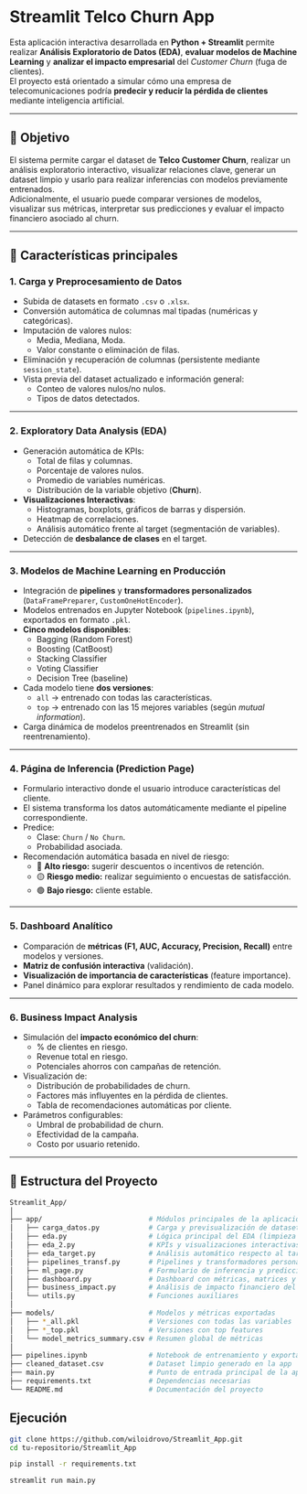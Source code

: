 # Streamlit Telco Churn App

Esta aplicación interactiva desarrollada en **Python + Streamlit** permite realizar **Análisis Exploratorio de Datos (EDA)**, **evaluar modelos de Machine Learning** y **analizar el impacto empresarial** del _Customer Churn_ (fuga de clientes).  
El proyecto está orientado a simular cómo una empresa de telecomunicaciones podría **predecir y reducir la pérdida de clientes** mediante inteligencia artificial.

---

## 🎯 Objetivo

El sistema permite cargar el dataset de **Telco Customer Churn**, realizar un análisis exploratorio interactivo, visualizar relaciones clave, generar un dataset limpio y usarlo para realizar inferencias con modelos previamente entrenados.  
Adicionalmente, el usuario puede comparar versiones de modelos, visualizar sus métricas, interpretar sus predicciones y evaluar el impacto financiero asociado al churn.

---

## 🚀 Características principales

### **1. Carga y Preprocesamiento de Datos**

- Subida de datasets en formato `.csv` o `.xlsx`.
- Conversión automática de columnas mal tipadas (numéricas y categóricas).
- Imputación de valores nulos:
  - Media, Mediana, Moda.
  - Valor constante o eliminación de filas.
- Eliminación y recuperación de columnas (persistente mediante `session_state`).
- Vista previa del dataset actualizado e información general:
  - Conteo de valores nulos/no nulos.
  - Tipos de datos detectados.

---

### **2. Exploratory Data Analysis (EDA)**

- Generación automática de KPIs:
  - Total de filas y columnas.
  - Porcentaje de valores nulos.
  - Promedio de variables numéricas.
  - Distribución de la variable objetivo (**Churn**).
- **Visualizaciones Interactivas**:
  - Histogramas, boxplots, gráficos de barras y dispersión.
  - Heatmap de correlaciones.
  - Análisis automático frente al target (segmentación de variables).
- Detección de **desbalance de clases** en el target.

---

### **3. Modelos de Machine Learning en Producción**

- Integración de **pipelines** y **transformadores personalizados** (`DataFramePreparer`, `CustomOneHotEncoder`).
- Modelos entrenados en Jupyter Notebook (`pipelines.ipynb`), exportados en formato `.pkl`.
- **Cinco modelos disponibles**:
  - Bagging (Random Forest)
  - Boosting (CatBoost)
  - Stacking Classifier
  - Voting Classifier
  - Decision Tree (baseline)
- Cada modelo tiene **dos versiones**:
  - `all` → entrenado con todas las características.
  - `top` → entrenado con las 15 mejores variables (según _mutual information_).
- Carga dinámica de modelos preentrenados en Streamlit (sin reentrenamiento).

---

### **4. Página de Inferencia (Prediction Page)**

- Formulario interactivo donde el usuario introduce características del cliente.
- El sistema transforma los datos automáticamente mediante el pipeline correspondiente.
- Predice:
  - Clase: `Churn` / `No Churn`.
  - Probabilidad asociada.
- Recomendación automática basada en nivel de riesgo:
  - 🔴 **Alto riesgo:** sugerir descuentos o incentivos de retención.
  - 🟡 **Riesgo medio:** realizar seguimiento o encuestas de satisfacción.
  - 🟢 **Bajo riesgo:** cliente estable.

---

### **5. Dashboard Analítico**

- Comparación de **métricas (F1, AUC, Accuracy, Precision, Recall)** entre modelos y versiones.
- **Matriz de confusión interactiva** (validación).
- **Visualización de importancia de características** (feature importance).
- Panel dinámico para explorar resultados y rendimiento de cada modelo.

---

### **6. Business Impact Analysis**

- Simulación del **impacto económico del churn**:
  - % de clientes en riesgo.
  - Revenue total en riesgo.
  - Potenciales ahorros con campañas de retención.
- Visualización de:
  - Distribución de probabilidades de churn.
  - Factores más influyentes en la pérdida de clientes.
  - Tabla de recomendaciones automáticas por cliente.
- Parámetros configurables:
  - Umbral de probabilidad de churn.
  - Efectividad de la campaña.
  - Costo por usuario retenido.

---

## 🧩 Estructura del Proyecto

```bash
Streamlit_App/
│
├── app/                          # Módulos principales de la aplicación
│   ├── carga_datos.py            # Carga y previsualización de datasets
│   ├── eda.py                    # Lógica principal del EDA (limpieza y transformaciones)
│   ├── eda_2.py                  # KPIs y visualizaciones interactivas
│   ├── eda_target.py             # Análisis automático respecto al target
│   ├── pipelines_transf.py       # Pipelines y transformadores personalizados
│   ├── ml_page.py                # Formulario de inferencia y predicción
│   ├── dashboard.py              # Dashboard con métricas, matrices y feature importances
│   ├── business_impact.py        # Análisis de impacto financiero del churn
│   └── utils.py                  # Funciones auxiliares
│
├── models/                       # Modelos y métricas exportadas
│   ├── *_all.pkl                 # Versiones con todas las variables
│   ├── *_top.pkl                 # Versiones con top features
│   └── model_metrics_summary.csv # Resumen global de métricas
│
├── pipelines.ipynb               # Notebook de entrenamiento y exportación de modelos
├── cleaned_dataset.csv           # Dataset limpio generado en la app
├── main.py                       # Punto de entrada principal de la aplicación Streamlit
├── requirements.txt              # Dependencias necesarias
└── README.md                     # Documentación del proyecto
```

## Ejecución

```bash
git clone https://github.com/wiloidrovo/Streamlit_App.git
cd tu-repositorio/Streamlit_App

pip install -r requirements.txt

streamlit run main.py
```
